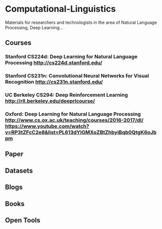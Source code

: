 # Computational-Linguistics
Materials for researchers and technologists in the area of Natural Language Processing, Deep Learning...


## Courses ##
### Stanford CS224d: Deep Learning for Natural Language Processing http://cs224d.stanford.edu/ ###
### Stanford CS231n: Convolutional Neural Networks for Visual Recognition http://cs231n.stanford.edu/ ###
### UC Berkeley CS294: Deep Reinforcement Learning http://rll.berkeley.edu/deeprlcourse/ ###
### Oxford: Deep Learning for Natural Language Processing http://www.cs.ox.ac.uk/teaching/courses/2016-2017/dl/ https://www.youtube.com/watch?v=RP3tZFcC2e8&list=PL613dYIGMXoZBtZhbyiBqb0QtgK6oJbpm ###


## Paper ##
## Datasets ##
## Blogs ##
## Books ##
## Open Tools ##
